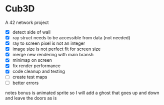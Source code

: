 # Cub3D
A 42 network project

- [x] detect side of wall
- [x] ray struct needs to be accessible from data (not needed)
- [x] ray to screen pixel is not an integer
- [x] image size is not perfect fit for screen size
- [x] merge new rendering with main bransh
- [x] minimap on screen
- [x] fix render performance
- [x] code cleanup and testing
- [ ] create test maps
- [ ] better errors

notes
bonus is animated sprite so I will add a ghost that goes up and down and leave the doors as is 

